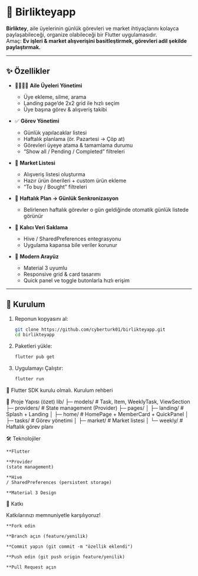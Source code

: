 # 🏡 Birlikteyapp

**Birliktey**, aile üyelerinin günlük görevleri ve market ihtiyaçlarını kolayca paylaşabileceği, organize olabileceği bir Flutter uygulamasıdır.  
Amaç: **Ev işleri & market alışverişini basitleştirmek, görevleri adil şekilde paylaştırmak.**

---

## ✨ Özellikler

- 👨‍👩‍👧‍👦 **Aile Üyeleri Yönetimi**
    - Üye ekleme, silme, arama
    - Landing page’de 2x2 grid ile hızlı seçim
    - Üye başına görev & alışveriş takibi

- ✅ **Görev Yönetimi**
    - Günlük yapılacaklar listesi
    - Haftalık planlama (ör. Pazartesi → Çöp at)
    - Görevleri üyeye atama & tamamlama durumu
    - “Show all / Pending / Completed” filtreleri

- 🛒 **Market Listesi**
    - Alışveriş listesi oluşturma
    - Hazır ürün önerileri + custom ürün ekleme
    - “To buy / Bought” filtreleri

- 📅 **Haftalık Plan → Günlük Senkronizasyon**
    - Belirlenen haftalık görevler o gün geldiğinde otomatik günlük listede görünür

- 💾 **Kalıcı Veri Saklama**
    - Hive / SharedPreferences entegrasyonu
    - Uygulama kapansa bile veriler korunur

- 🎨 **Modern Arayüz**
    - Material 3 uyumlu
    - Responsive grid & card tasarımı
    - Quick panel ve toggle butonlarla hızlı erişim

---

## 🚀 Kurulum

1. Reponun kopyasını al:
   ```bash
   git clone https://github.com/cyberturk01/birlikteyapp.git
   cd birlikteyapp

2. Paketleri yükle:
    ```bash
    flutter pub get


3. Uygulamayı Çalıştır:
    ```bash
    flutter run


📌 Flutter SDK kurulu olmalı. Kurulum rehberi

📂 Proje Yapısı (özet)
lib/
├─ models/         # Task, Item, WeeklyTask, ViewSection
├─ providers/      # State management (Provider)
├─ pages/
│   ├─ landing/    # Splash + Landing
│   ├─ home/       # HomePage + MemberCard + QuickPanel
│   ├─ tasks/      # Görev yönetimi
│   ├─ market/     # Market listesi
│   └─ weekly/     # Haftalık görev planı


🛠️ Teknolojiler

    **Flutter

    **Provider
    (state management)

    **Hive
    / SharedPreferences (persistent storage)

    **Material 3 Design

🤝 Katkı

Katkılarınızı memnuniyetle karşılıyoruz!

    **Fork edin
    
    **Branch açın (feature/yenilik)
    
    **Commit yapın (git commit -m "özellik eklendi")
    
    **Push edin (git push origin feature/yenilik)
    
    **Pull Request açın
